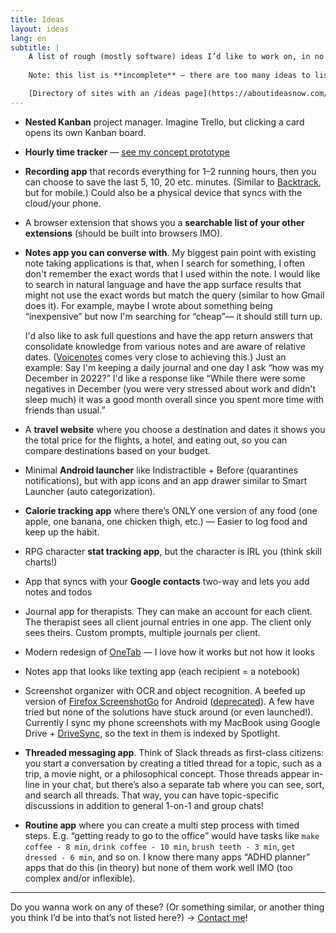 ```yaml
---
title: Ideas
layout: ideas
lang: en
subtitle: | 
    A list of rough (mostly software) ideas I’d like to work on, in no particular order. Do you have any similar ones? Let’s&nbsp;collab! 
    
    Note: this list is **incomplete** — there are too many ideas to list, and I have to consolidate them in one place too.

    [Directory of sites with an /ideas page](https://aboutideasnow.com/?filter=ideas)
---
```


- **Nested Kanban** project manager. Imagine Trello, but clicking a card opens its own Kanban board.
- **Hourly time tracker** — [see my concept prototype](/en/time-tracker-concept)
- **Recording app** that records everything for 1–2 running hours, then you can choose to save the last 5, 10, 20 etc. minutes. (Similar to [Backtrack](https://apps.apple.com/us/app/backtrack-record-the-past/id1477089520?mt=12), but for mobile.) Could also be a physical device that syncs with the cloud/your phone.
- A browser extension that shows you a **searchable list of your other extensions** (should be built into browsers IMO).
- **Notes app you can converse with**. My biggest pain point with existing note taking applications is that, when I search for something, I often don't remember the exact words that I used within the note. I would like to search in natural language and have the app surface results that might not use the exact words but match the query (similar to how Gmail does it). For example, maybe I wrote about something being “inexpensive” but now I'm searching for “cheap”— it should still turn up. 
    
    I'd also like to ask full questions and have the app return answers that consolidate knowledge from various notes and are aware of relative dates. ([Voicenotes](https://voicenotes.com/) comes very close to achieving this.) Just an example: Say I'm keeping a daily journal and one day I ask “how was my December in 2022?” I'd like a response like “While there were some negatives in December (you were very stressed about work and didn't sleep much) it was a good month overall since you spent more time with friends than usual.”
- A **travel website** where you choose a destination and dates it shows you the total price for the flights, a hotel, and eating out, so you can compare destinations based on your budget.
- Minimal **Android launcher** like Indistractible + Before (quarantines notifications), but with app icons and an app drawer similar to Smart Launcher (auto categorization). 
- **Calorie tracking app** where there’s ONLY one version of any food (one apple, one banana, one chicken thigh, etc.) — Easier to log food and keep up the habit.
- RPG character **stat tracking app**, but the character is IRL you (think skill charts!)
- App that syncs with your **Google contacts** two-way and lets you add notes and todos
- Journal app for therapists. They can make an account for each client. The therapist sees all client journal entries in one app. The client only sees theirs. Custom prompts, multiple journals per client.
- Modern redesign of [OneTab](https://www.one-tab.com/) — I love how it works but not how it looks
- Notes app that looks like texting app (each recipient = a notebook)
- Screenshot organizer with OCR and object recognition. A beefed up version of [Firefox ScreenshotGo](https://firefox-screenshotgo.en.uptodown.com/android) for Android ([deprecated](https://www.reddit.com/r/firefox/comments/iz2i57/why_firefox_screenshotgo_was_abandoned/)). A few have tried but none of the solutions have stuck around (or even launched!). Currently I sync my phone screenshots with my MacBook using Google Drive + [DriveSync](https://play.google.com/store/apps/details?id=com.ttxapps.drivesync&hl=en-US), so the text in them is indexed by Spotlight.
- **Threaded messaging app**. Think of Slack threads as first-class citizens: you start a conversation by creating a titled thread for a topic, such as a trip, a movie night, or a philosophical concept. Those threads appear in-line in your chat, but there’s also a separate tab where you can see, sort, and search all threads. That way, you can have topic-specific discussions in addition to general 1-on-1 and group chats!
- **Routine app** where you can create a multi step process with timed steps. E.g. “getting ready to go to the office” would have tasks like `make coffee - 8 min`, `drink coffee - 10 min`, `brush teeth - 3 min`, `get dressed - 6 min`, and so on. I know there many apps “ADHD planner” apps that do this (in theory) but none of them work well IMO (too complex and/or inflexible).

---

Do you wanna work on any of these? (Or something similar, or another thing you think I’d be into that’s not listed here?) → [Contact me](/en/contact)!